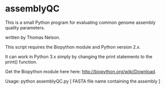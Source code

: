 assemblyQC
==========

This is a small Python program for evaluating common genome assembly quality parameters.

written by Thomas Nelson.

This script requires the Biopython module and Python version 2.x.

It can work in Python 3.x simply by changing the print statements to the print() function.

Get the Biopython module here here: http://biopython.org/wiki/Download.

Usage: python assemblyQC.py [ FASTA file name containing the assembly ]
